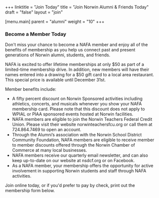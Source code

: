 +++
linktitle = "Join Today"
title = "Join Norwin Alumni & Friends Today"
draft = "false"
layout = "join"

[menu.main]
  parent = "alumni"
  weight = "10"
+++

### Become a Member Today

Don't miss your chance to become a NAFA member and enjoy all of the benefits of membership as you help us connect past and present generations of Norwin alumni, students, and friends.

NAFA is excited to offer lifetime memberships at only $50 as part of a limited-time membership drive. In addition, new members will have their names entered into a drawing for a $50 gift card to a local area restaurant. This special price is available until December 31st.

Member benefits include:

* A fifty percent discount on Norwin Sponsored activities including athletics, concerts, and musicals whenever you show your NAFA membership card. Please note that this discount does not apply to WPIAL or PIAA sponsored events hosted at Norwin facilities.
* NAFA members are eligible to join the Norwin Teachers Federal Credit Union. Please visit their website norwinteachersfcu.org or call them at 724.864.7469 to open an account.
* Through the Alumni’s association with the Norwin School District Community Foundation, NAFA members are eligible to receive member to member discounts offered through the Norwin Chamber of Commerce at many local businesses.
* NAFA members receive our quarterly email newsletter, and can also keep up-to-date on our website at nsdcf.org or on Facebook.
* As a NAFA member, your membership offers the opportunity for active involvement in supporting Norwin students and staff through NAFA activities.

Join online today, or if you'd prefer to pay by check, print out the membership form below.
